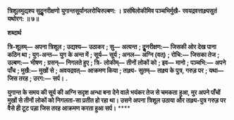 **त्रिशूलमुद्यश्य सुदुॢनरीक्षणो** **युगान्तसूर्यानलरोचिरुल्बण: ।** **ग्रसंषिलोकीमिव पञ्चभिर्मुखै-** **रवयद्रवत्ताक्ष्र्यसुतं यथोरग: ॥ ७॥** 

**शब्दार्थ** 

**त्रि-शूलम्—** **अपना त्रिशूल** **; उद्यश्य—** **उठाकर** **; सु—** **अत्यन्त** **; दुॢनरीक्षण:—** **जिसकी ओर देख पाना कठिन था** **; युग-अन्त—** **युग** **के अन्त में** **; सूर्य—** **सूर्य** **; अनल—** **अग्नि (वत्)** **; रोचि:—** **जिसका तेज** **; उल्बण:—** **भीषण** **; ग्रसन्—** **निगलते हुए** **; त्रि-** **लोकीम्—** **तीनों लोकों को** **; इव—** **मानो** **; पञ्चभि:—** **अपने पाँच** **; मुखै:—** **मुखों से** **; अवयद्रवत्—** **आक्रमण किया** **; ताक्ष्र्य-** **सुतम्—** **ताक्ष्र्य के पुत्र, गरुड़ पर** **; यथा—** **जिस तरह** **; उरग:—** **सर्प।** **.** 

**युगान्त के समय की सूर्य की अग्नि सदृश अन्धा बना देने वाले भयंकर तेज से चमकता** **हुआ, मुर अपने पाँचों मुखों से तीनों लोकों को निगलता-सा प्रतीत हो रहा था। उसने अपना** **त्रिशूल उठाया और ताक्ष्र्य-पुत्र गरुड़ पर वैसे ही टूट पड़ा जिस तरह आक्रमण करता हुआ सर्प।** **** 